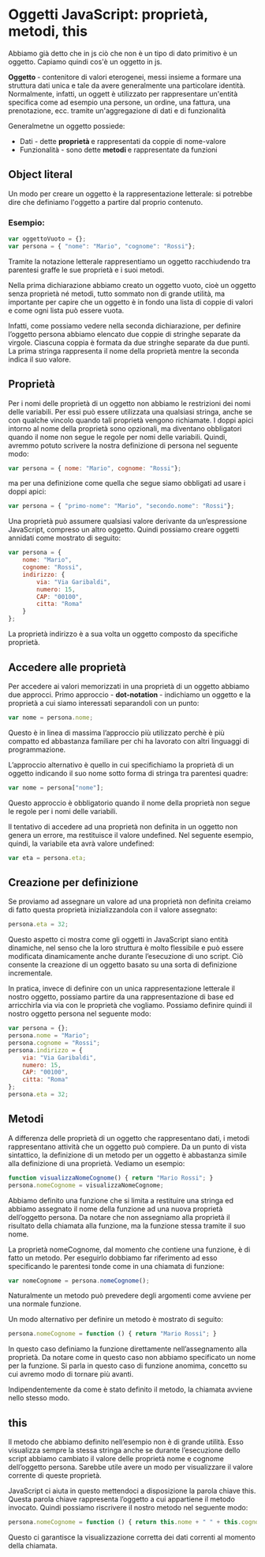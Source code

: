 # Oggetti JavaScript: proprietà, metodi, this
Abbiamo già detto che in js ciò che non è un tipo di dato primitivo è un oggetto.
Capiamo quindi cos'è un oggetto in js.

<b> Oggetto </b> - contenitore di valori eterogenei, messi insieme a formare una struttura dati unica e tale da avere generalmente una particolare identità. Normalmente, infatti, un oggett è utilizzato per rappresentare un'entità specifica come ad esempio una persone, un ordine, una fattura, una prenotazione, ecc. tramite un'aggregazione di dati e di funzionalità

Generalmetne un oggetto possiede:
+ Dati - dette <b> proprietà </b> e rappresentati da coppie di nome-valore
+ Funzionalità - sono dette <b> metodi </b> e rappresentate da funzioni

## Object literal
Un modo per creare un oggetto è la rappresentazione letterale: si potrebbe dire che definiamo l'oggetto a partire dal proprio contenuto.
### Esempio:
``` javascript
var oggettoVuoto = {};
var persona = { "nome": "Mario", "cognome": "Rossi"};
```
Tramite la notazione letterale rappresentiamo un oggetto racchiudendo tra parentesi graffe le sue proprietà e i suoi metodi.

Nella prima dichiarazione abbiamo creato un oggetto vuoto, cioè un oggetto senza proprietà né metodi, tutto sommato non di grande utilità, ma importante per capire che un oggetto è in fondo una lista di coppie di valori e come ogni lista può essere vuota.

Infatti, come possiamo vedere nella seconda dichiarazione, per definire l’oggetto persona abbiamo elencato due coppie di stringhe separate da virgole. Ciascuna coppia è formata da due stringhe separate da due punti. La prima stringa rappresenta il nome della proprietà mentre la seconda indica il suo valore.

## Proprietà
Per i nomi delle proprietà di un oggetto non abbiamo le restrizioni dei nomi delle variabili. Per essi può essere utilizzata una qualsiasi stringa, anche se con qualche vincolo quando tali proprietà vengono richiamate. I doppi apici intorno al nome della proprietà sono opzionali, ma diventano obbligatori quando il nome non segue le regole per nomi delle variabili. Quindi, avremmo potuto scrivere la nostra definizione di persona nel seguente modo:
``` javascript
var persona = { nome: "Mario", cognome: "Rossi"};
```
ma per una definizione come quella che segue siamo obbligati ad usare i doppi apici:
``` javascript
var persona = { "primo-nome": "Mario", "secondo.nome": "Rossi"};
```

Una proprietà può assumere qualsiasi valore derivante da un’espressione JavaScript, compreso un altro oggetto. Quindi possiamo creare oggetti annidati come mostrato di seguito:
``` javascript
var persona = {
	nome: "Mario",
	cognome: "Rossi",
	indirizzo: {
		via: "Via Garibaldi",
		numero: 15,
		CAP: "00100",
		citta: "Roma"
	}
};
```
La proprietà indirizzo è a sua volta un oggetto composto da specifiche proprietà.

## Accedere alle proprietà
Per accedere ai valori memorizzati in una proprietà di un oggetto abbiamo due approcci. 
Primo approccio - <b> dot-notation </b> - indichiamo un oggetto e la proprietà a cui siamo interessati separandoli con un punto:
``` javascript
var nome = persona.nome;
```
Questo è in linea di massima l’approccio più utilizzato perchè è più compatto ed abbastanza familiare per chi ha lavorato con altri linguaggi di programmazione.

L’approccio alternativo è quello in cui specifichiamo la proprietà di un oggetto indicando il suo nome sotto forma di stringa tra parentesi quadre:
``` javascript
var nome = persona["nome"];
```
Questo approccio è obbligatorio quando il nome della proprietà non segue le regole per i nomi delle variabili.

Il tentativo di accedere ad una proprietà non definita in un oggetto non genera un errore, ma restituisce il valore undefined. Nel seguente esempio, quindi, la variabile eta avrà valore undefined:
``` javascript
var eta = persona.eta;
```

## Creazione per definizione
Se proviamo ad assegnare un valore ad una proprietà non definita creiamo di fatto questa proprietà inizializzandola con il valore assegnato:
``` javascript 
persona.eta = 32;
```
Questo aspetto ci mostra come gli oggetti in JavaScript siano entità dinamiche, nel senso che la loro struttura è molto flessibile e può essere modificata dinamicamente anche durante l’esecuzione di uno script. Ciò consente la creazione di un oggetto basato su una sorta di definizione incrementale.

In pratica, invece di definire con un unica rappresentazione letterale il nostro oggetto, possiamo partire da una rappresentazione di base ed arricchirla via via con le proprietà che vogliamo. Possiamo definire quindi il nostro oggetto persona nel seguente modo:

``` javascript 
var persona = {};
persona.nome = "Mario";
persona.cognome = "Rossi";
persona.indirizzo = {
	via: "Via Garibaldi",
	numero: 15,
	CAP: "00100",
	citta: "Roma"
};
persona.eta = 32;
```

## Metodi
A differenza delle proprietà di un oggetto che rappresentano dati, i metodi rappresentano attività che un oggetto può compiere. Da un punto di vista sintattico, la definizione di un metodo per un oggetto è abbastanza simile alla definizione di una proprietà. Vediamo un esempio:
``` javascript 
function visualizzaNomeCognome() { return "Mario Rossi"; }
persona.nomeCognome = visualizzaNomeCognome;
```
Abbiamo definito una funzione che si limita a restituire una stringa ed abbiamo assegnato il nome della funzione ad una nuova proprietà dell’oggetto persona. Da notare che non assegniamo alla proprietà il risultato della chiamata alla funzione, ma la funzione stessa tramite il suo nome.

La proprietà nomeCognome, dal momento che contiene una funzione, è di fatto un metodo. Per eseguirlo dobbiamo far riferimento ad esso specificando le parentesi tonde come in una chiamata di funzione:
``` javascript
var nomeCognome = persona.nomeCognome();
```

Naturalmente un metodo può prevedere degli argomenti come avviene per una normale funzione.

Un modo alternativo per definire un metodo è mostrato di seguito:
``` javascript 
persona.nomeCognome = function () { return "Mario Rossi"; }
```
In questo caso definiamo la funzione direttamente nell’assegnamento alla proprietà. Da notare come in questo caso non abbiamo specificato un nome per la funzione. Si parla in questo caso di funzione anomima, concetto su cui avremo modo di tornare più avanti.

Indipendentemente da come è stato definito il metodo, la chiamata avviene nello stesso modo.

## this

Il metodo che abbiamo definito nell’esempio non è di grande utilità. Esso visualizza sempre la stessa stringa anche se durante l’esecuzione dello script abbiamo cambiato il valore delle proprietà nome e cognome dell’oggetto persona. Sarebbe utile avere un modo per visualizzare il valore corrente di queste proprietà.

JavaScript ci aiuta in questo mettendoci a disposizione la parola chiave this. Questa parola chiave rappresenta l’oggetto a cui appartiene il metodo invocato. Quindi possiamo riscrivere il nostro metodo nel seguente modo:

``` javascript 
persona.nomeCognome = function () { return this.nome + " " + this.cognome; }
```
Questo ci garantisce la visualizzazione corretta dei dati correnti al momento della chiamata.